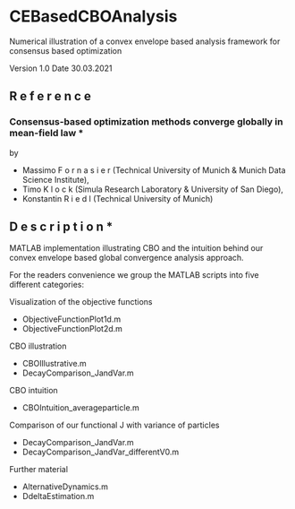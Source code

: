 # CEBasedCBOAnalysis
Numerical illustration of a convex envelope based analysis framework for consensus based optimization

Version 1.0
Date 30.03.2021

## R e f e r e n c e

### Consensus-based optimization methods converge globally in mean-field law *

by

- Massimo  F o r n a s i e r  (Technical University of Munich & Munich Data Science Institute), 
- Timo  K l o c k  (Simula Research Laboratory & University of San Diego),
- Konstantin  R i e d l  (Technical University of Munich)


## D e s c r i p t i o n *

MATLAB implementation illustrating CBO and the intuition behind our convex
envelope based global convergence analysis approach.

For the readers convenience we group the MATLAB scripts into five different
categories:

Visualization of the objective functions
- ObjectiveFunctionPlot1d.m
- ObjectiveFunctionPlot2d.m

CBO illustration
- CBOIllustrative.m
- DecayComparison_JandVar.m

CBO intuition
- CBOIntuition_averageparticle.m

Comparison of our functional J with variance of particles
- DecayComparison_JandVar.m
- DecayComparison_JandVar_differentV0.m

Further material
- AlternativeDynamics.m
- DdeltaEstimation.m
